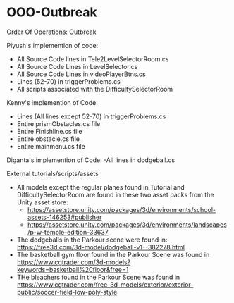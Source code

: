# OOO-Outbreak
Order Of Operations: Outbreak



Piyush's implemention of code:
- All Source Code lines in Tele2LevelSelectorRoom.cs
- All Source Code Lines in LevelSelector.cs
- All Source Code Lines in videoPlayerBtns.cs
- Lines (52-70) in triggerProblems.cs
- All scripts associated with the DifficultySelectorRoom


Kenny's implemention of Code:
- Lines (All lines except 52-70) in triggerProblems.cs
- Entire prismObstacles.cs file
- Entire Finishline.cs file
- Entire obstacle.cs file
- Entire mainmenu.cs file

Diganta's implemention of Code:
    -All lines in dodgeball.cs


External tutorials/scripts/assets
- All models except the regular planes found in Tutorial and DifficultySelectorRoom are found in these two asset packs from the Unity asset store:
    - https://assetstore.unity.com/packages/3d/environments/school-assets-146253#publisher
    - https://assetstore.unity.com/packages/3d/environments/landscapes/p-w-temple-edition-33637
- The dodgeballs in the Parkour scene were found in: https://free3d.com/3d-model/dodgeball-v1--382278.html
- The basketball gym floor found in the Parkour Scene was found in https://www.cgtrader.com/3d-models?keywords=basketball%20floor&free=1
- THe bleachers found in the Parkour Scene was found in https://www.cgtrader.com/free-3d-models/exterior/exterior-public/soccer-field-low-poly-style